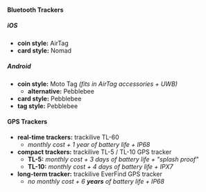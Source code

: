 #### Bluetooth Trackers

##### iOS

- **coin style:** AirTag
- **card style:** Nomad

##### Android

- **coin style:** Moto Tag *(fits in AirTag accessories + UWB)*
	- **alternative:** Pebblebee
- **card style:** Pebblebee
- **tag style:** Pebblebee

#### GPS Trackers

- **real-time trackers:** trackilive TL-60
	- *monthly cost + 1 year of battery life + IP68*
- **compact trackers:** trackilive TL-5 / TL-10 GPS tracker
	- **TL-5:** *monthly cost + 3 days of battery life + "splash proof"*
	- **TL-10:** *monthly cost + 4 days of battery life + IPX7*
- **long-term tracker:** trackilive EverFind GPS tracker
	- *no monthly cost + 6 **years** of battery life + IP68*